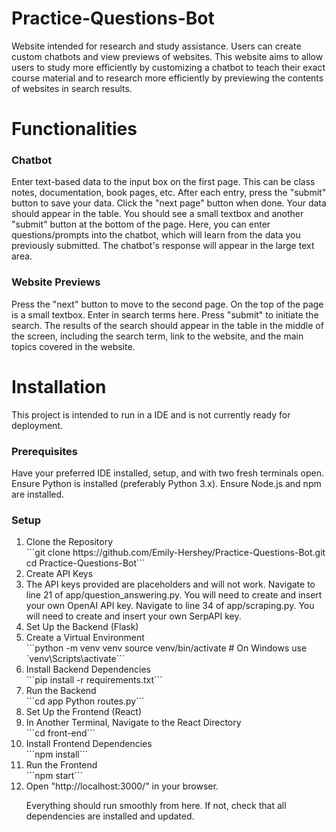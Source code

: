 # Practice-Questions-Bot
Website intended for research and study assistance. Users can create custom chatbots and view previews of websites. This website aims to allow users to study more efficiently by customizing a chatbot to teach their exact course material and to research more efficiently by previewing the contents of websites in search results.
<br>
<h1>Functionalities</h1>
<h3>Chatbot</h3>
<p>Enter text-based data to the input box on the first page. This can be class notes, documentation, book pages, etc. After each entry, press the "submit" button to save your data. Click the "next page" button when done. Your data should appear in the table. You should see a small textbox and another "submit" button at the bottom of the page. Here, you can enter questions/prompts into the chatbot, which will learn from the data you previously submitted. The chatbot's response will appear in the large text area.</p>
<h3>Website Previews</h3>
<p>Press the "next" button to move to the second page. On the top of the page is a small textbox. Enter in search terms here. Press "submit" to initiate the search. The results of the search should appear in the table in the middle of the screen, including the search term, link to the website, and the main topics covered in the website.</p>

<h1>Installation</h1>
<p>This project is intended to run in a IDE and is not currently ready for deployment. </p>
<h3>Prerequisites</h3>
<p>Have your preferred IDE installed, setup, and with two fresh terminals open. Ensure Python is installed (preferably Python 3.x). Ensure Node.js and npm are installed.</p>
<h3>Setup</h3>
<ol>
  <li>Clone the Repository</li>
  ```git clone https://github.com/Emily-Hershey/Practice-Questions-Bot.git   
  cd Practice-Questions-Bot```
  <li>Create API Keys</li> 
    <li>The API keys provided are placeholders and will not work. Navigate to line 21 of app/question_answering.py. You will need to create and insert your own OpenAI API key. Navigate to line 34 of app/scraping.py. You will need to create and insert your own SerpAPI key.</li>
  <li>Set Up the Backend (Flask)</li>
    <li>Create a Virtual Environment</li> 
  ```python -m venv venv      
    source venv/bin/activate  # On Windows use `venv\Scripts\activate```
    <li>Install Backend Dependencies</li> 
    ```pip install -r requirements.txt```
    <li>Run the Backend</li> 
    ```cd app           
    Python routes.py```
  <li>Set Up the Frontend (React)</li>
    <li>In Another Terminal, Navigate to the React Directory</li> 
    ```cd front-end```
    <li>Install Frontend Dependencies</li>  
    ```npm install```
    <li>Run the Frontend</li> 
    ```npm start```
    <li>Open "http://localhost:3000/" in your browser.</li>
<p>Everything should run smoothly from here. If not, check that all dependencies are installed and updated.</p>

